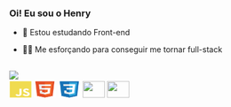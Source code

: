 ### Oi! Eu sou o Henry

- 🌱 Estou estudando Front-end
- 🏃‍♂️ Me esforçando para conseguir me tornar full-stack
  
  ##

<div>
  <img height="180em" src="https://github-readme-stats.vercel.app/api?username=henrysalerno&show_icons=true&theme=tokyonight&include_all_commits=true&count_private=true"/>
</div>

<div>
  <img aling="center" height="30" width="40" src="https://raw.githubusercontent.com/devicons/devicon/master/icons/javascript/javascript-plain.svg">
  <img aling="center" height="30" width="40" src="https://raw.githubusercontent.com/devicons/devicon/master/icons/html5/html5-original.svg">
  <img aling="center" height="30" width="40" src="https://raw.githubusercontent.com/devicons/devicon/master/icons/css3/css3-original.svg">
  <img aling="center" height="30" width="40" src="https://cdn.jsdelivr.net/gh/devicons/devicon/icons/mysql/mysql-original.svg">
  <img aling="center" height="30" width="40" src="https://cdn.jsdelivr.net/gh/devicons/devicon/icons/php/php-plain.svg">
</div>

##
